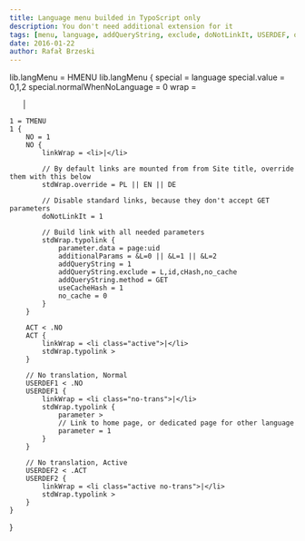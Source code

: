 ```yaml
---
title: Language menu builded in TypoScript only
description: You don't need additional extension for it
tags: [menu, language, addQueryString, exclude, doNotLinkIt, USERDEF, override]
date: 2016-01-22
author: Rafał Brzeski
---
```


lib.langMenu = HMENU
lib.langMenu {
    special = language
    special.value = 0,1,2
    special.normalWhenNoLanguage = 0
    wrap = <ul class="list-inline">|</ul>
    
    1 = TMENU
    1 {
        NO = 1
        NO {
            linkWrap = <li>|</li>
 
            // By default links are mounted from from Site title, override them with this below
            stdWrap.override = PL || EN || DE
 
            // Disable standard links, because they don't accept GET parameters
            doNotLinkIt = 1
 
            // Build link with all needed parameters
            stdWrap.typolink {
                parameter.data = page:uid
                additionalParams = &L=0 || &L=1 || &L=2
                addQueryString = 1
                addQueryString.exclude = L,id,cHash,no_cache
                addQueryString.method = GET
                useCacheHash = 1
                no_cache = 0
            }
        }
 
        ACT < .NO
        ACT {
            linkWrap = <li class="active">|</li>
            stdWrap.typolink >
        }
 
        // No translation, Normal
        USERDEF1 < .NO
        USERDEF1 {
            linkWrap = <li class="no-trans">|</li>
            stdWrap.typolink {
                parameter >
                // Link to home page, or dedicated page for other language
                parameter = 1
            }
        }
 
        // No translation, Active
        USERDEF2 < .ACT
        USERDEF2 {
            linkWrap = <li class="active no-trans">|</li>
            stdWrap.typolink >
        }
    }
}
